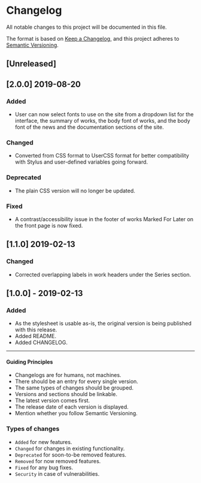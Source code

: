 # Changelog

All notable changes to this project will be documented in this file.

The format is based on [Keep a Changelog](https://keepachangelog.com/en/1.0.0/),
and this project adheres to [Semantic Versioning](https://semver.org/spec/v2.0.0.html).

## [Unreleased]

## [2.0.0] 2019-08-20

### Added

-   User can now select fonts to use on the site from a dropdown list for the interface, the summary of works, the body font of works, and the body font of the news and the documentation sections of the site.

### Changed

-   Converted from CSS format to UserCSS format for better compatibility with Stylus and user-defined variables going forward.

### Deprecated

-   The plain CSS version will no longer be updated.

### Fixed

-   A contrast/accessibility issue in the footer of works Marked For Later on the front page is now fixed.

## [1.1.0] 2019-02-13

### Changed

-   Corrected overlapping labels in work headers under the Series section.

## [1.0.0] - 2019-02-13

### Added

-   As the stylesheet is usable as-is, the original version is being published with this release.
-   Added README.
-   Added CHANGELOG.

* * *

#### Guiding Principles

-   Changelogs are for humans, not machines.
-   There should be an entry for every single version.
-   The same types of changes should be grouped.
-   Versions and sections should be linkable.
-   The latest version comes first.
-   The release date of each version is displayed.
-   Mention whether you follow Semantic Versioning.

### Types of changes

-   `Added` for new features.
-   `Changed` for changes in existing functionality.
-   `Deprecated` for soon-to-be removed features.
-   `Removed` for now removed features.
-   `Fixed` for any bug fixes.
-   `Security` in case of vulnerabilities.
